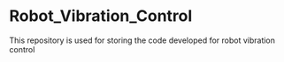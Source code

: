 # Robot_Vibration_Control
This repository is used for storing the code developed for robot vibration control
